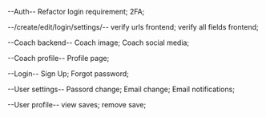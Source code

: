 --Auth--
Refactor login requirement;
2FA;

--/create/edit/login/settings/--
verify urls frontend;
verify all fields frontend;

--Coach backend--
Coach image;
Coach social media;

--Coach profile--
Profile page;

--Login--
Sign Up;
Forgot password;

--User settings--
Passord change;
Email change;
Email notifications;

--User profile--
view saves;
remove save;
